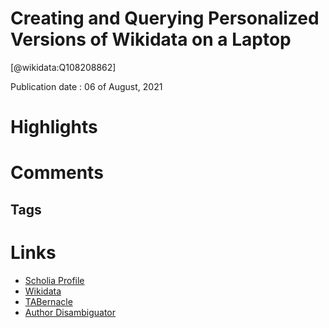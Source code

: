 
Creating and Querying Personalized Versions of Wikidata on a Laptop
===================================================================
  
  [@wikidata:Q108208862]  
  
Publication date : 06 of August, 2021  

# Highlights

# Comments

## Tags

# Links
  
 * [Scholia Profile](https://scholia.toolforge.org/work/Q108208862)  
 * [Wikidata](https://www.wikidata.org/wiki/Q108208862)  
 * [TABernacle](https://tabernacle.toolforge.org/?#/tab/manual/Q108208862/P921%3BP4510)  
 * [Author Disambiguator](https://author-disambiguator.toolforge.org/work_item_oauth.php?id=Q108208862&batch_id=&match=1&author_list_id=&doit=Get+author+links+for+work)  
